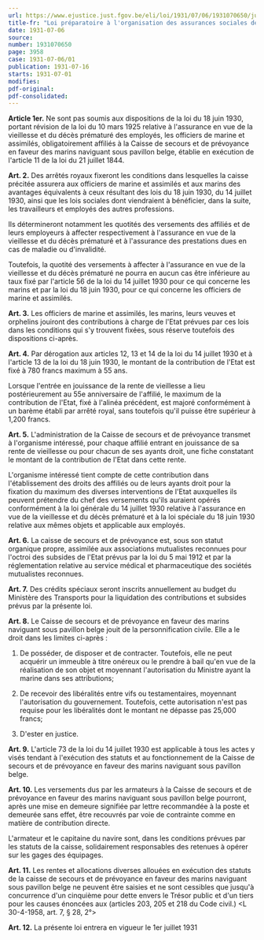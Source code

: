 ```yaml
---
url: https://www.ejustice.just.fgov.be/eli/loi/1931/07/06/1931070650/justel
title-fr: "Loi préparatoire à l'organisation des assurances sociales des marins de tous grades de la marine marchande."
date: 1931-07-06
source:
number: 1931070650
page: 3958
case: 1931-07-06/01
publication: 1931-07-16
starts: 1931-07-01
modifies:
pdf-original:
pdf-consolidated:
---
```


**Article 1er.** Ne sont pas soumis aux dispositions de la loi du 18 juin 1930, portant révision de la loi du 10 mars 1925 relative à l'assurance en vue de la vieillesse et du décès prématuré des employés, les officiers de marine et assimilés, obligatoirement affiliés à la Caisse de secours et de prévoyance en faveur des marins naviguant sous pavillon belge, établie en exécution de l'article 11 de la loi du 21 juillet 1844.

**Art. 2.** Des arrêtés royaux fixeront les conditions dans lesquelles la caisse précitée assurera aux officiers de marine et assimilés et aux marins des avantages équivalents à ceux résultant des lois du 18 juin 1930, du 14 juillet 1930, ainsi que les lois sociales dont viendraient à bénéficier, dans la suite, les travailleurs et employés des autres professions.

Ils détermineront notamment les quotités des versements des affiliés et de leurs employeurs à affecter respectivement à l'assurance en vue de la vieillesse et du décès prématuré et à l'assurance des prestations dues en cas de maladie ou d'invalidité.

Toutefois, la quotité des versements à affecter à l'assurance en vue de la vieillesse et du décès prématuré ne pourra en aucun cas être inférieure au taux fixé par l'article 56 de la loi du 14 juillet 1930 pour ce qui concerne les marins et par la loi du 18 juin 1930, pour ce qui concerne les officiers de marine et assimilés.

**Art. 3.** Les officiers de marine et assimilés, les marins, leurs veuves et orphelins jouiront des contributions à charge de l'Etat prévues par ces lois dans les conditions qui s'y trouvent fixées, sous réserve toutefois des dispositions ci-après.

**Art. 4.** Par dérogation aux articles 12, 13 et 14 de la loi du 14 juillet 1930 et à l'article 13 de la loi du 18 juin 1930, le montant de la contribution de l'Etat est fixé à 780 francs maximum à 55 ans.

Lorsque l'entrée en jouissance de la rente de vieillesse a lieu postérieurement au 55e anniversaire de l'affilié, le maximum de la contribution de l'Etat, fixé à l'alinéa précédent, est majoré conformément à un barème établi par arrêté royal, sans toutefois qu'il puisse être supérieur à 1,200 francs.

**Art. 5.** L'administration de la Caisse de secours et de prévoyance transmet à l'organisme intéressé, pour chaque affilié entrant en jouissance de sa rente de vieillesse ou pour chacun de ses ayants droit, une fiche constatant le montant de la contribution de l'Etat dans cette rente.

L'organisme intéressé tient compte de cette contribution dans l'établissement des droits des affiliés ou de leurs ayants droit pour la fixation du maximum des diverses interventions de l'Etat auxquelles ils peuvent prétendre du chef des versements qu'ils auraient opérés conformément à la loi générale du 14 juillet 1930 relative à l'assurance en vue de la vieillesse et du décès prématuré et à la loi spéciale du 18 juin 1930 relative aux mêmes objets et applicable aux employés.

**Art. 6.** La caisse de secours et de prévoyance est, sous son statut organique propre, assimilée aux associations mutualistes reconnues pour l'octroi des subsides de l'Etat prévus par la loi du 5 mai 1912 et par la réglementation relative au service médical et pharmaceutique des sociétés mutualistes reconnues.

**Art. 7.** Des crédits spéciaux seront inscrits annuellement au budget du Ministère des Transports pour la liquidation des contributions et subsides prévus par la présente loi.

**Art. 8.** Le Caisse de secours et de prévoyance en faveur des marins naviguant sous pavillon belge jouit de la personnification civile. Elle a le droit dans les limites ci-après :

1. De posséder, de disposer et de contracter. Toutefois, elle ne peut acquérir un immeuble à titre onéreux ou le prendre à bail qu'en vue de la réalisation de son objet et moyennant l'autorisation du Ministre ayant la marine dans ses attributions;

2. De recevoir des libéralités entre vifs ou testamentaires, moyennant l'autorisation du gouvernement. Toutefois, cette autorisation n'est pas requise pour les libéralités dont le montant ne dépasse pas 25,000 francs;

3. D'ester en justice.

**Art. 9.** L'article 73 de la loi du 14 juillet 1930 est applicable à tous les actes y visés tendant à l'exécution des statuts et au fonctionnement de la Caisse de secours et de prévoyance en faveur des marins naviguant sous pavillon belge.

**Art. 10.** Les versements dus par les armateurs à la Caisse de secours et de prévoyance en faveur des marins naviguant sous pavillon belge pourront, après une mise en demeure signifiée par lettre recommandée à la poste et demeurée sans effet, être recouvrés par voie de contrainte comme en matière de contribution directe.

L'armateur et le capitaine du navire sont, dans les conditions prévues par les statuts de la caisse, solidairement responsables des retenues à opérer sur les gages des équipages.

**Art. 11.** Les rentes et allocations diverses allouées en exécution des statuts de la caisse de secours et de prévoyance en faveur des marins naviguant sous pavillon belge ne peuvent être saisies et ne sont cessibles que jusqu'à concurrence d'un cinquième pour dette envers le Trésor public et d'un tiers pour les causes énoncées aux (articles 203, 205 et 218 du Code civil.) <L 30-4-1958, art. 7, § 28, 2°>

**Art. 12.** La présente loi entrera en vigueur le 1er juillet 1931
